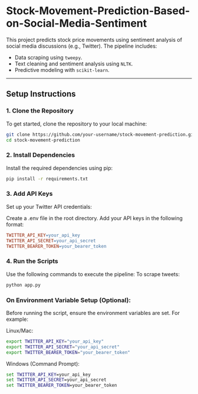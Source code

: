 # Stock-Movement-Prediction-Based-on-Social-Media-Sentiment

This project predicts stock price movements using sentiment analysis of social media discussions (e.g., Twitter). The pipeline includes:
- Data scraping using `tweepy`.
- Text cleaning and sentiment analysis using `NLTK`.
- Predictive modeling with `scikit-learn`.

---

## Setup Instructions

### 1. Clone the Repository
To get started, clone the repository to your local machine:

```bash
git clone https://github.com/your-username/stock-movement-prediction.git
cd stock-movement-prediction
```
### 2. Install Dependencies
Install the required dependencies using pip:

```bash
pip install -r requirements.txt
```
### 3. Add API Keys
Set up your Twitter API credentials:

Create a .env file in the root directory. Add your API keys in the following format:
```makefile
TWITTER_API_KEY=your_api_key
TWITTER_API_SECRET=your_api_secret
TWITTER_BEARER_TOKEN=your_bearer_token
```
### 4. Run the Scripts
Use the following commands to execute the pipeline:
To scrape tweets:
```bash
python app.py
```






### On Environment Variable Setup (Optional):
Before running the script, ensure the environment variables are set. For example:

Linux/Mac:
```bash
export TWITTER_API_KEY="your_api_key"
export TWITTER_API_SECRET="your_api_secret"
export TWITTER_BEARER_TOKEN="your_bearer_token"
```
Windows (Command Prompt):
```cmd
set TWITTER_API_KEY=your_api_key
set TWITTER_API_SECRET=your_api_secret
set TWITTER_BEARER_TOKEN=your_bearer_token
```
